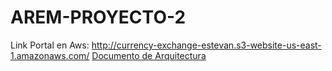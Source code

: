 # AREM-PROYECTO-2

Link Portal en Aws: http://currency-exchange-estevan.s3-website-us-east-1.amazonaws.com/
[Documento de Arquitectura](https://drive.google.com/open?id=1EMlpqwk1oYNFBPMGXKFsyN9gcwbn5E7B)
